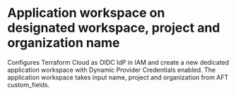# Application workspace on designated workspace, project and organization name

Configures Terraform Cloud as OIDC IdP in IAM and create a new dedicated application workspace with Dynamic Provider Credentials enabled. The application workspace takes input name, project and organization from AFT custom_fields.
